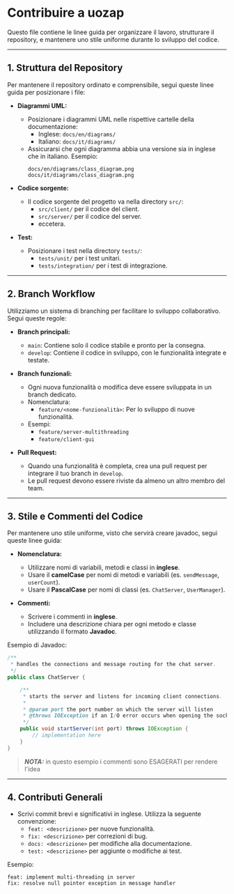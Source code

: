 # Contribuire a uozap

Questo file contiene le linee guida per organizzare il lavoro, strutturare il repository, e mantenere uno stile uniforme durante lo sviluppo del codice.

---

## 1. **Struttura del Repository**
Per mantenere il repository ordinato e comprensibile, segui queste linee guida per posizionare i file:

- **Diagrammi UML:**
  - Posizionare i diagrammi UML nelle rispettive cartelle della documentazione:
    - Inglese: `docs/en/diagrams/`
    - Italiano: `docs/it/diagrams/`
  - Assicurarsi che ogni diagramma abbia una versione sia in inglese che in italiano. Esempio:
    ```
    docs/en/diagrams/class_diagram.png
    docs/it/diagrams/class_diagram.png
    ```

- **Codice sorgente:**
  - Il codice sorgente del progetto va nella directory `src/`:
    - `src/client/` per il codice del client.
    - `src/server/` per il codice del server.
    - eccetera.

- **Test:**
  - Posizionare i test nella directory `tests/`:
    - `tests/unit/` per i test unitari.
    - `tests/integration/` per i test di integrazione.

---

## 2. **Branch Workflow**
Utilizziamo un sistema di branching per facilitare lo sviluppo collaborativo. Segui queste regole:

- **Branch principali:**
  - `main`: Contiene solo il codice stabile e pronto per la consegna.
  - `develop`: Contiene il codice in sviluppo, con le funzionalità integrate e testate.

- **Branch funzionali:**
  - Ogni nuova funzionalità o modifica deve essere sviluppata in un branch dedicato.
  - Nomenclatura:
    - `feature/<nome-funzionalità>`: Per lo sviluppo di nuove funzionalità.
  - Esempi:
    - `feature/server-multithreading`
    - `feature/client-gui`

- **Pull Request:**
  - Quando una funzionalità è completa, crea una pull request per integrare il tuo branch in `develop`.
  - Le pull request devono essere riviste da almeno un altro membro del team.

---

## 3. **Stile e Commenti del Codice**
Per mantenere uno stile uniforme, visto che servirà creare javadoc, segui queste linee guida:
- **Nomenclatura:**
  - Utilizzare nomi di variabili, metodi e classi in **inglese**.
  - Usare il **camelCase** per nomi di metodi e variabili (es. `sendMessage`, `userCount`).
  - Usare il **PascalCase** per nomi di classi (es. `ChatServer`, `UserManager`).

- **Commenti:**
  - Scrivere i commenti in **inglese**.
  - Includere una descrizione chiara per ogni metodo e classe utilizzando il formato **Javadoc**.

Esempio di Javadoc:
```java
/**
 * handles the connections and message routing for the chat server.
 */
public class ChatServer {

    /**
     * starts the server and listens for incoming client connections.
     *
     * @param port the port number on which the server will listen
     * @throws IOException if an I/O error occurs when opening the socket
     */
    public void startServer(int port) throws IOException {
        // implementation here
    }
}
```
> **_NOTA:_** in questo esempio i commenti sono ESAGERATI per rendere l'idea

---

## 4. **Contributi Generali**

- Scrivi commit brevi e significativi in inglese. Utilizza la seguente convenzione:
  - `feat: <descrizione>` per nuove funzionalità.
  - `fix: <descrizione>` per correzioni di bug.
  - `docs: <descrizione>` per modifiche alla documentazione.
  - `test: <descrizione>` per aggiunte o modifiche ai test.

Esempio:
```text
feat: implement multi-threading in server
fix: resolve null pointer exception in message handler
```